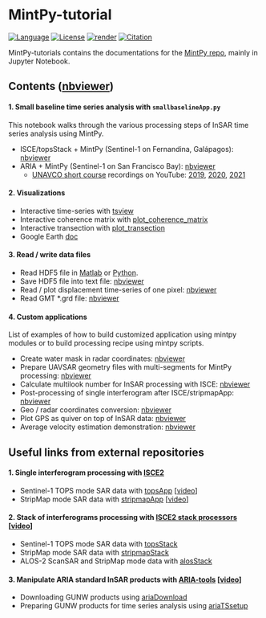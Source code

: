 # MintPy-tutorial

[![Language](https://img.shields.io/badge/python-3.6%2B-blue.svg)](https://www.python.org/)
[![License](https://img.shields.io/badge/license-GPLv3-yellow.svg)](https://github.com/insarlab/MintPy-tutorial/blob/main/LICENSE)
[![render](https://img.shields.io/badge/render-nbviewer-orange.svg)](https://nbviewer.jupyter.org/github/insarlab/MintPy-tutorial/tree/main/)
[![Citation](https://img.shields.io/badge/doi-10.1016%2Fj.cageo.2019.104331-blue)](https://doi.org/10.1016/j.cageo.2019.104331)

MintPy-tutorials contains the documentations for the [MintPy repo](https://github.com/insarlab/MintPy), mainly in Jupyter Notebook.

## Contents ([nbviewer](https://nbviewer.jupyter.org/github/insarlab/MintPy-tutorial/tree/main/))

#### 1. Small baseline time series analysis with `smallbaselineApp.py`

This notebook walks through the various processing steps of InSAR time series analysis using MintPy.     

   - ISCE/topsStack + MintPy (Sentinel-1 on Fernandina, Galápagos): [nbviewer](https://nbviewer.jupyter.org/github/insarlab/MintPy-tutorial/blob/main/smallbaselineApp.ipynb)
   - ARIA + MintPy (Sentinel-1 on San Francisco Bay): [nbviewer](https://nbviewer.jupyter.org/github/insarlab/MintPy-tutorial/blob/main/smallbaselineApp_aria.ipynb)
       - [UNAVCO short course](https://www.unavco.org/event/2021-short-course-insar-processing-analysis-isce/) recordings on YouTube: [2019](https://youtu.be/lRFDSsi8ZcY?t=10933), [2020](https://youtu.be/BVdVylW_vVQ), [2021](https://youtu.be/vtJpM54KbKs?t=3117)

#### 2. Visualizations   

   - Interactive time-series with [tsview](https://nbviewer.jupyter.org/github/insarlab/MintPy-tutorial/blob/main/visualization/tsview.ipynb)
   - Interactive coherence matrix with [plot_coherence_matrix](https://nbviewer.jupyter.org/github/insarlab/MintPy-tutorial/blob/main/visualization/plot_coherence_matrix.ipynb)
   - Interactive transection with [plot_transection](https://nbviewer.jupyter.org/github/insarlab/MintPy-tutorial/blob/main/visualization/plot_transection.ipynb)
   - Google Earth [doc](https://mintpy.readthedocs.io/en/latest/google_earth/)

#### 3. Read / write data files

   - Read HDF5 file in [Matlab](./io/read_hdf5.m) or [Python](https://nbviewer.jupyter.org/github/insarlab/MintPy-tutorial/blob/main/io/read_hdf5.ipynb).
   - Save HDF5 file into text file: [nbviewer](https://nbviewer.jupyter.org/github/insarlab/MintPy-tutorial/blob/main/io/save_text.ipynb)
   - Read / plot displacement time-series of one pixel: [nbviewer](https://nbviewer.jupyter.org/github/insarlab/MintPy-tutorial/blob/main/applications/plot_dis_ts.ipynb)
   - Read GMT *.grd file: [nbviewer](https://nbviewer.jupyter.org/github/insarlab/MintPy-tutorial/blob/main/io/read_gmt_grd.ipynb)

#### 4. Custom applications

List of examples of how to build customized application using mintpy modules or to build processing recipe using mintpy scripts.     

   - Create water mask in radar coordinates: [nbviewer](https://nbviewer.jupyter.org/github/insarlab/MintPy-tutorial/blob/main/applications/water_mask.ipynb)
   - Prepare UAVSAR geometry files with multi-segments for MintPy processing: [nbviewer](https://nbviewer.jupyter.org/github/insarlab/MintPy-tutorial/blob/main/applications/prepUAVSAR_geometry.ipynb)
   - Calculate multilook number for InSAR processing with ISCE: [nbviewer](https://nbviewer.jupyter.org/github/insarlab/MintPy-tutorial/blob/main/applications/calc_multilook_number.ipynb)
   - Post-processing of single interferogram after ISCE/stripmapApp: [nbviewer](https://nbviewer.jupyter.org/github/insarlab/MintPy-tutorial/blob/main/applications/stripmapApp_postProc.ipynb)
   - Geo / radar coordinates conversion: [nbviewer](https://nbviewer.jupyter.org/github/insarlab/MintPy-tutorial/blob/main/applications/coord_conversion.ipynb)
   - Plot GPS as quiver on top of InSAR data: [nbviewer](https://nbviewer.jupyter.org/github/insarlab/MintPy-tutorial/blob/main/applications/plot_gps_quiver.ipynb)
   - Average velocity estimation demonstration: [nbviewer](https://nbviewer.jupyter.org/github/insarlab/MintPy-tutorial/blob/main/applications/ts2vel.ipynb)

## Useful links from external repositories ##

#### 1. Single interferogram processing with [ISCE2](https://github.com/isce-framework/isce2-docs/tree/master/Notebooks)

   - Sentinel-1 TOPS mode SAR data with [topsApp](https://nbviewer.jupyter.org/github/isce-framework/isce2-docs/blob/master/Notebooks/UNAVCO_2020/TOPS/topsApp.ipynb) [[video](https://youtu.be/V0CFy0i1L80?t=5509)]
   - StripMap mode SAR data with [stripmapApp](https://nbviewer.jupyter.org/github/isce-framework/isce2-docs/blob/master/Notebooks/UNAVCO_2020/Stripmap/stripmapApp.ipynb) [[video](https://youtu.be/Q8sqCN4qfE4?t=7370)]

#### 2. Stack of interferograms processing with [ISCE2 stack processors](https://github.com/isce-framework/isce2/blob/main/contrib/stack/README.md) [[video](https://youtu.be/vtJpM54KbKs?t=10800)]

   - Sentinel-1 TOPS mode SAR data with [topsStack](https://github.com/isce-framework/isce2/blob/main/contrib/stack/topsStack/README.md)
   - StripMap mode SAR data with [stripmapStack](https://github.com/isce-framework/isce2/blob/main/contrib/stack/stripmapStack/README.md)
   - ALOS-2 ScanSAR and StripMap mode data with [alosStack](https://github.com/isce-framework/isce2/blob/main/contrib/stack/alosStack/alosStack_tutorial.txt)

#### 3. Manipulate ARIA standard InSAR products with [ARIA-tools](https://github.com/aria-tools/ARIA-tools-docs) [[video](https://youtu.be/lRFDSsi8ZcY)]

   - Downloading GUNW products using [ariaDownload](https://nbviewer.jupyter.org/github/aria-tools/ARIA-tools-docs/blob/master/JupyterDocs/ariaDownload/ariaDownload_tutorial.ipynb)
   - Preparing GUNW products for time series analysis using [ariaTSsetup](https://nbviewer.jupyter.org/github/aria-tools/ARIA-tools-docs/blob/master/JupyterDocs/ariaTSsetup/ariaTSsetup_tutorial.ipynb)

